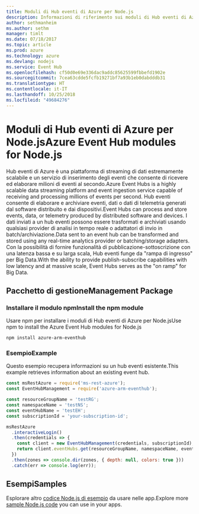 ```yaml
---
title: Moduli di Hub eventi di Azure per Node.js
description: Informazioni di riferimento sui moduli di Hub eventi di Azure per Node.js
author: sethmanheim
ms.author: sethm
manager: timlt
ms.date: 07/18/2017
ms.topic: article
ms.prod: azure
ms.technology: azure
ms.devlang: nodejs
ms.service: Event Hub
ms.openlocfilehash: cf50d0e69e336dac9addc85625599fbbefd1902e
ms.sourcegitcommit: 7cea63cdde5fcfb19271bf7a93b1eb0dabdddb31
ms.translationtype: HT
ms.contentlocale: it-IT
ms.lasthandoff: 10/25/2018
ms.locfileid: "49684276"
---
```

# <a name="azure-event-hub-modules-for-nodejs"></a><span data-ttu-id="736f2-103">Moduli di Hub eventi di Azure per Node.js</span><span class="sxs-lookup"><span data-stu-id="736f2-103">Azure Event Hub modules for Node.js</span></span>

<span data-ttu-id="736f2-104">Hub eventi di Azure è una piattaforma di streaming di dati estremamente scalabile e un servizio di inserimento degli eventi che consente di ricevere ed elaborare milioni di eventi al secondo.</span><span class="sxs-lookup"><span data-stu-id="736f2-104">Azure Event Hubs is a highly scalable data streaming platform and event ingestion service capable of receiving and processing millions of events per second.</span></span> <span data-ttu-id="736f2-105">Hub eventi consente di elaborare e archiviare eventi, dati o dati di telemetria generati dal software distribuito e dai dispositivi.</span><span class="sxs-lookup"><span data-stu-id="736f2-105">Event Hubs can process and store events, data, or telemetry produced by distributed software and devices.</span></span> <span data-ttu-id="736f2-106">I dati inviati a un hub eventi possono essere trasformati e archiviati usando qualsiasi provider di analisi in tempo reale o adattatori di invio in batch/archiviazione.</span><span class="sxs-lookup"><span data-stu-id="736f2-106">Data sent to an event hub can be transformed and stored using any real-time analytics provider or batching/storage adapters.</span></span> <span data-ttu-id="736f2-107">Con la possibilità di fornire funzionalità di pubblicazione-sottoscrizione con una latenza bassa e su larga scala, Hub eventi funge da "rampa di ingresso" per Big Data.</span><span class="sxs-lookup"><span data-stu-id="736f2-107">With the ability to provide publish-subscribe capabilities with low latency and at massive scale, Event Hubs serves as the "on ramp" for Big Data.</span></span>

## <a name="management-package"></a><span data-ttu-id="736f2-108">Pacchetto di gestione</span><span class="sxs-lookup"><span data-stu-id="736f2-108">Management Package</span></span>

### <a name="install-the-npm-module"></a><span data-ttu-id="736f2-109">Installare il modulo npm</span><span class="sxs-lookup"><span data-stu-id="736f2-109">Install the npm module</span></span> 

<span data-ttu-id="736f2-110">Usare npm per installare i moduli di Hub eventi di Azure per Node.js</span><span class="sxs-lookup"><span data-stu-id="736f2-110">Use npm to install the Azure Event Hub modules for Node.js</span></span>

```bash
npm install azure-arm-eventhub
```

### <a name="example"></a><span data-ttu-id="736f2-111">Esempio</span><span class="sxs-lookup"><span data-stu-id="736f2-111">Example</span></span>

<span data-ttu-id="736f2-112">Questo esempio recupera informazioni su un hub eventi esistente.</span><span class="sxs-lookup"><span data-stu-id="736f2-112">This example retrieves information about an existing event hub.</span></span>

```javascript
const msRestAzure = require('ms-rest-azure');
const EventHubManagement = require('azure-arm-eventhub');

const resourceGroupName = 'testRG';
const namespaceName = 'testNS';
const eventHubName = 'testEH';
const subscriptionId = 'your-subscription-id';

msRestAzure
  .interactiveLogin()
  .then(credentials => {
    const client = new EventHubManagement(credentials, subscriptionId);
    return client.eventHubs.get(resourceGroupName, namespaceName, eventHubName);
  })
  .then(zones => console.dir(zones, { depth: null, colors: true }))
  .catch(err => console.log(err));
```

## <a name="samples"></a><span data-ttu-id="736f2-113">Esempi</span><span class="sxs-lookup"><span data-stu-id="736f2-113">Samples</span></span>

<span data-ttu-id="736f2-114">Esplorare altro [codice Node.js di esempio](https://azure.microsoft.com/resources/samples/?platform=nodejs) da usare nelle app.</span><span class="sxs-lookup"><span data-stu-id="736f2-114">Explore more [sample Node.js code](https://azure.microsoft.com/resources/samples/?platform=nodejs) you can use in your apps.</span></span>
